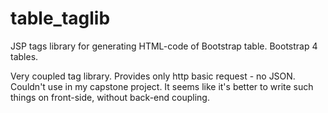 # table_taglib
JSP tags library for generating HTML-code of Bootstrap table.
Bootstrap 4 tables.

Very coupled tag library. Provides only http basic request - no JSON.
Couldn't use in my capstone project. 
It seems like it's better to write such things on front-side, without back-end coupling.